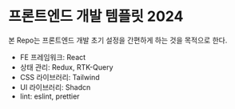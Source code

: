 # 프론트엔드 개발 템플릿 2024

본 Repo는 프론트엔드 개발 초기 설정을 간편하게 하는 것을 목적으로 한다.

- FE 프레임워크: React
- 상태 관리: Redux, RTK-Query
- CSS 라이브러리: Tailwind
- UI 라이브러리: Shadcn
- lint: eslint, prettier
